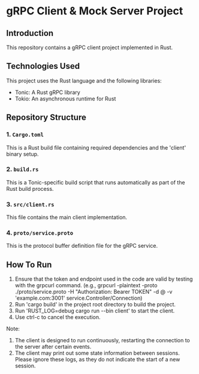 # gRPC Client & Mock Server Project

## Introduction

This repository contains a gRPC client project implemented in Rust.

## Technologies Used
This project uses the Rust language and the following libraries:
- Tonic: A Rust gRPC library
- Tokio: An asynchronous runtime for Rust

## Repository Structure

### 1. `Cargo.toml`

This is a Rust build file containing required dependencies and the 'client' binary setup.

### 2. `build.rs`

This is a Tonic-specific build script that runs automatically as part of the Rust build process.

### 3. `src/client.rs`

This file contains the main client implementation.

### 4. `proto/service.proto`

This is the protocol buffer definition file for the gRPC service.

## How To Run

1. Ensure that the token and endpoint used in the code are valid by testing with the grpcurl command. (e.g., grpcurl -plaintext -proto ./proto/service.proto -H "Authorization: Bearer TOKEN" -d @ -v 'example.com:3001' service.Controller/Connection)
2. Run 'cargo build' in the project root directory to build the project.
3. Run 'RUST_LOG=debug cargo run --bin client' to start the client.
4. Use ctrl-c to cancel the execution.

Note:
1. The client is designed to run continuously, restarting the connection to the server after certain events.
2. The client may print out some state information between sessions. Please ignore these logs, as they do not indicate the start of a new session.